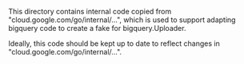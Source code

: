 This directory contains internal code copied from "cloud.google.com/go/internal/...", which is used to support adapting bigquery code to create a fake for bigquery.Uploader.

Ideally, this code should be kept up to date to reflect changes in "cloud.google.com/go/internal/...".
